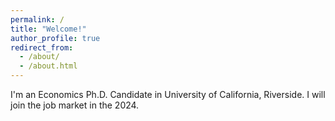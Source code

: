 ```yaml
---
permalink: /
title: "Welcome!"
author_profile: true
redirect_from: 
  - /about/
  - /about.html
---
```


I'm an Economics Ph.D. Candidate in University of California, Riverside. I will join the job market in the 2024.  


